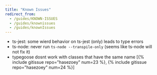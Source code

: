```yaml
---
title: "Known Issues"
redirect_from:
  - /guides/KNOWN-ISSUES
  - /guides/knownissues
  - /guides/knownIssues
---
```


- ts-jest: some wierd behavior on ts-jest (only) leads to type errors
- ts-node: never run `ts-node --transpile-only` (seems like ts-node will not fix it)
- typegoose dosnt work with classes that have the same name [{% include gitissue repo="hasezoey" num=23 %}, {% include gitissue repo="hasezoey" num=24 %}]
